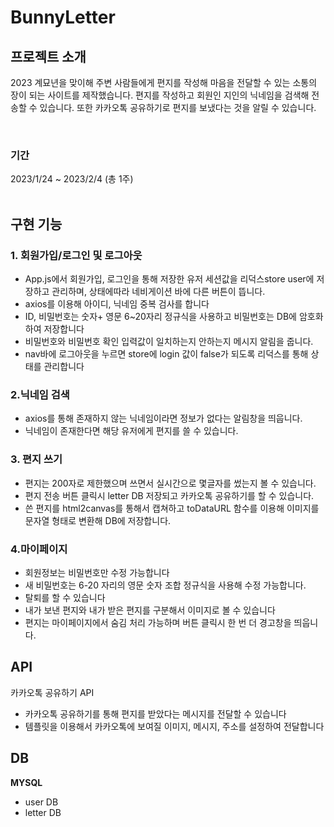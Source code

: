  #  BunnyLetter

## 프로젝트 소개
<p>
2023 계묘년을 맞이해 주변 사람들에게 편지를 작성해 마음을 전달할 수 있는 소통의 장이 되는 사이트를 제작했습니다.
편지를 작성하고 회원인 지인의 닉네임을 검색해 전송할 수 있습니다. 또한 카카오톡 공유하기로 편지를 보냈다는 것을 알릴 수 있습니다.   
</p>
 
<br>    
    
### 기간
2023/1/24 ~ 2023/2/4 (총 1주)
<br>
<br>
    

## 구현 기능

### 1. 회원가입/로그인 및 로그아웃
- App.js에서 회원가입, 로그인을 통해 저장한 유저 세션값을 리덕스store user에 저장하고 관리하며, 상태에따라 네비게이션 바에 다른 버튼이 뜹니다.
- axios를 이용해 아이디, 닉네임 중복 검사를 합니다
- ID, 비밀번호는 숫자+ 영문 6~20자리 정규식을 사용하고 비밀번호는 DB에 암호화하여 저장합니다
- 비밀번호와 비밀번호 확인 입력값이 일치하는지 안하는지 메시지 알림을 줍니다.
-  nav바에 로그아웃을 누르면 store에 login 값이 false가 되도록 리덕스를 통해 상태를 관리합니다

### 2.닉네임 검색
- axios를 통해 존재하지 않는 닉네임이라면 정보가 없다는 알림창을 띄웁니다.
- 닉네임이 존재한다면 해당 유저에게 편지를 쓸 수 있습니다.
    
### 3. 편지 쓰기
- 편지는 200자로 제한했으며 쓰면서 실시간으로 몇글자를 썼는지 볼 수 있습니다.
- 편지 전송 버튼 클릭시 letter DB 저장되고 카카오톡 공유하기를 할 수 있습니다.
- 쓴 편지를 html2canvas를 통해서 캡쳐하고 toDataURL 함수를 이용해 이미지를 문자열 형태로 변환해 DB에 저장합니다.
    
### 4.마이페이지
- 회원정보는 비밀번호만 수정 가능합니다
- 새 비밀번호는 6-20 자리의 영문 숫자 조합 정규식을 사용해 수정 가능합니다.
- 탈퇴를 할 수 있습니다
- 내가 보낸 편지와 내가 받은 편지를 구분해서 이미지로 볼 수 있습니다
- 편지는 마이페이지에서 숨김 처리 가능하며 버튼 클릭시 한 번 더 경고창을 띄웁니다.

## API
카카오톡 공유하기 API
- 카카오톡 공유하기를 통해 편지를 받았다는 메시지를 전달할 수 있습니다
- 템플릿을 이용해서 카카오톡에 보여질 이미지, 메시지, 주소를 설정하여 전달합니다
    
## DB
**MYSQL**
  - user DB
  - letter DB
    


